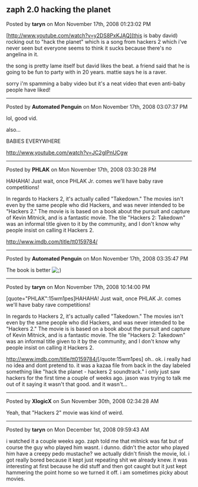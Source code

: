 ## zaph 2.0 hacking the planet
Posted by **taryn** on Mon November 17th, 2008 01:23:02 PM

[http://www.youtube.com/watch?v=y2DS8PxKJAQ](this is baby david) rocking out to "hack the planet" which is a song from hackers 2 which i've never seen but everyone seems to think it sucks because there's no angelina in it.

the song is pretty lame itself but david likes the beat. a friend said that he is going to be fun to party with in 20 years. mattie says he is a raver.

sorry i'm spamming a baby video but it's a neat video that even anti-baby people have liked!

--------------------------------------------------------------------------------

Posted by **Automated Penguin** on Mon November 17th, 2008 03:07:37 PM

lol, good vid.

also...

BABIES EVERYWHERE 

<http://www.youtube.com/watch?v=JC2gIPnUCgw>

--------------------------------------------------------------------------------

Posted by **PHLAK** on Mon November 17th, 2008 03:30:28 PM

HAHAHA!  Just wait, once PHLAK Jr. comes we'll have baby rave competitions!

In regards to Hackers 2, it's actually called "Takedown."  The movies isn't even by the same people who did Hackers, and was never intended to be "Hackers 2."  The movie is is based on a book about the pursuit and capture of Kevin Mitnick, and is a fantastic movie.  The tile "Hackers 2: Takedown" was an informal title given to it by the community, and I don't know why people insist on calling it Hackers 2.

<http://www.imdb.com/title/tt0159784/>

--------------------------------------------------------------------------------

Posted by **Automated Penguin** on Mon November 17th, 2008 03:35:47 PM

The book is better  <!-- s;) --><img src="{SMILIES_PATH}/icon_e_wink.gif" alt=";)" title="Wink" /><!-- s;) -->

--------------------------------------------------------------------------------

Posted by **taryn** on Mon November 17th, 2008 10:14:00 PM

[quote="PHLAK":15wm1pes]HAHAHA!  Just wait, once PHLAK Jr. comes we'll have baby rave competitions!

In regards to Hackers 2, it's actually called "Takedown."  The movies isn't even by the same people who did Hackers, and was never intended to be "Hackers 2."  The movie is is based on a book about the pursuit and capture of Kevin Mitnick, and is a fantastic movie.  The tile "Hackers 2: Takedown" was an informal title given to it by the community, and I don't know why people insist on calling it Hackers 2.

<http://www.imdb.com/title/tt0159784/>[/quote:15wm1pes]
oh.. ok. i really had no idea and dont pretend to. it was a kazaa file from back in the day labeled something like "hack the planet - hackers 2 soundtrack." i only just saw hackers for the first time a couple of weeks ago. jason was trying to talk me out of it saying it wasn't that good. and it wasn't...

--------------------------------------------------------------------------------

Posted by **XlogicX** on Sun November 30th, 2008 02:34:28 AM

Yeah, that "Hackers 2" movie was kind of weird.

--------------------------------------------------------------------------------

Posted by **taryn** on Mon December 1st, 2008 09:59:43 AM

i watched it a couple weeks ago. zaph told me that mitnick was fat but of course the guy who played him wasnt. i dunno. didn't the actor who played him have a creepy pedo mustache? we actually didn't finish the movie, lol. i got really bored because it kept just repeating shit we already knew. it was interesting at first because he did stuff and then got caught but it just kept hammering the point home so we turned it off. i am sometimes picky about movies.
